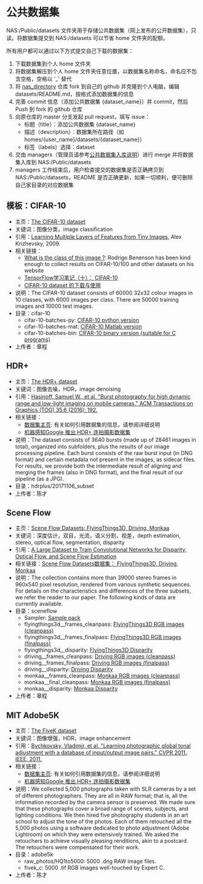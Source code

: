# 公共数据集

NAS:/Public/datasets 文件夹用于存储公共数据集（网上发布的公开数据集），只读。将数据集提交到 NAS:/datasets 可以节省 home 文件夹的配额。

所有用户都可以通过以下方式提交自己下载的数据集：
1. 下载数据集到个人 home 文件夹
1. 将数据集解压到个人 home 文件夹任意位置，以数据集名称命名，命名应不包含空格，空格以 '_' 替代
1. 将 [nas_directory](https://github.com/pidan1231239/nas_directory) 仓库 fork 到自己的 github 并克隆到个人电脑，编辑 datasets/README.md，按格式添加数据集的信息
1. 完善 commit 信息（添加公共数据集 {dataset_name}）并 commit，然后 Push 到 fork 的 github 仓库
1. 向原仓库的 master 分支发起 pull request，填写 issue：
    - 标题（title）：添加公共数据集 {dataset_name}
    - 描述（description）：数据集所在路径（如 homes/{user_name}/datasets/{dataset_name}）
    - 标签（labels）选择：dataset
1. 交由 managers（管理员请参考[公共数据集入库说明](README_managers.md)）进行 merge 并将数据集入库到 NAS:/Public/datasets
1. managers 工作结束后，用户检查提交的数据集是否正确拷贝到 NAS:/Public/datasets，README 是否正确更新，如果一切顺利，便可删除自己家目录的对应数据集

## 模板：CIFAR-10
- 主页：[The CIFAR-10 dataset](https://www.cs.toronto.edu/~kriz/cifar.html)
- 关键词：图像分类，image classification
- 引用：[Learning Multiple Layers of Features from Tiny Images](https://www.cs.toronto.edu/~kriz/learning-features-2009-TR.pdf), Alex Krizhevsky, 2009.
- 相关链接：
    - [What is the class of this image ?](http://rodrigob.github.io/are_we_there_yet/build/classification_datasets_results.html): Rodrigo Benenson has been kind enough to collect results on CIFAR-10/100 and other datasets on his website
    - [TensorFlow学习笔记（十）： CIFAR-10](https://blog.csdn.net/zeuseign/article/details/72773342)
    - [CIFAR-10 dataset 的下载与使用](https://www.cnblogs.com/irran/p/cifar-10.html)
- 说明：The CIFAR-10 dataset consists of 60000 32x32 colour images in 10 classes, with 6000 images per class. There are 50000 training images and 10000 test images.
- 目录：cifar-10
    - cifar-10-batches-py: [CIFAR-10 python version](https://www.cs.toronto.edu/~kriz/cifar-10-python.tar.gz)
    - cifar-10-batches-mat: [CIFAR-10 Matlab version](https://www.cs.toronto.edu/~kriz/cifar.html)
    - cifar-10-batches-bin: [CIFAR-10 binary version (suitable for C programs)](https://www.cs.toronto.edu/~kriz/cifar.html)
- 上传者：章程

## HDR+
- 主页：[The HDR+ dataset](https://hdrplusdata.org/)
- 关键词：图像去噪，HDR，image denoising
- 引用：[Hasinoff, Samuel W., et al. "Burst photography for high dynamic range and low-light imaging on mobile cameras." ACM Transactions on Graphics (TOG) 35.6 (2016): 192.](http://delivery.acm.org/10.1145/2990000/2980254/a192-hasinoff.pdf?ip=117.148.168.151&id=2980254&acc=OA&key=4D4702B0C3E38B35%2E4D4702B0C3E38B35%2E4D4702B0C3E38B35%2E5945DC2EABF3343C&__acm__=1575892201_3f53a4f48b4636fd92d7dbc18fdbd7cf)
- 相关链接：
    - [数据集主页](https://hdrplusdata.org/dataset.html): 有关如何引用数据集的信息，请参阅详细说明
    - [机器感知Google 推出 HDR+ 连拍摄影数据集](https://zhuanlan.zhihu.com/p/34391353)
- 说明：The dataset consists of 3640 bursts (made up of 28461 images in total), organized into subfolders, plus the results of our image processing pipeline. Each burst consists of the raw burst input (in DNG format) and certain metadata not present in the images, as sidecar files. For results, we provide both the intermediate result of aligning and merging the frames (also in DNG format), and the final result of our pipeline (as a JPG).
- 目录：hdrplus/20171106_subset
- 上传者：陈才

## Scene Flow
- 主页：[Scene Flow Datasets: FlyingThings3D, Driving, Monkaa](https://lmb.informatik.uni-freiburg.de/resources/datasets/SceneFlowDatasets.en.html)
- 关键词：深度估计，双目，光流，语义分割，视差，depth estimation, stereo, optical flow, segmentation, disparity
- 引用：[A Large Dataset to Train Convolutional Networks for Disparity, Optical Flow, and Scene Flow Estimation](https://lmb.informatik.uni-freiburg.de/Publications/2016/MIFDB16/)
- 相关链接：[Scene Flow Datasets数据集： FlyingThings3D, Driving, Monkaa](https://www.twblogs.net/a/5d0a47a3bd9eee1e5c815446/zh-cn)
- 说明：The collection contains more than 39000 stereo frames in 960x540 pixel resolution, rendered from various synthetic sequences. For details on the characteristics and differences of the three subsets, we refer the reader to our paper. The following kinds of data are currently available.
- 目录：sceneflow
    - Sampler: [Sample pack](https://lmb.informatik.uni-freiburg.de/resources/datasets/SceneFlow/assets/Sampler.tar.gz)
    - flyingthings3d__frames_cleanpass: [FlyingThings3D RGB images (cleanpass)](https://lmb.informatik.uni-freiburg.de/data/SceneFlowDatasets_CVPR16/Release_april16/data/FlyingThings3D/raw_data/flyingthings3d__frames_cleanpass.tar.torrent)
    - flyingthings3d__frames_finalpass: [FlyingThings3D RGB images (finalpass)](https://lmb.informatik.uni-freiburg.de/data/SceneFlowDatasets_CVPR16/Release_april16/data/FlyingThings3D/raw_data/flyingthings3d__frames_finalpass.tar.torrent)
    - flyingthings3d__disparity: [FlyingThings3D Disparity](https://lmb.informatik.uni-freiburg.de/data/SceneFlowDatasets_CVPR16/Release_april16/data/FlyingThings3D/derived_data/flyingthings3d__disparity.tar.bz2.torrent)
    - driving__frames_cleanpass: [Driving RGB images (cleanpass)](https://lmb.informatik.uni-freiburg.de/data/SceneFlowDatasets_CVPR16/Release_april16/data/Driving/raw_data/driving__frames_cleanpass.tar.torrent)
    - driving__frames_finalpass: [Driving RGB images (finalpass)](https://lmb.informatik.uni-freiburg.de/data/SceneFlowDatasets_CVPR16/Release_april16/data/Driving/raw_data/driving__frames_finalpass.tar.torrent)
    - driving__disparity: [Driving Disparity](https://lmb.informatik.uni-freiburg.de/data/SceneFlowDatasets_CVPR16/Release_april16/data/Driving/derived_data/driving__disparity.tar.bz2.torrent)
    - monkaa__frames_cleanpass: [Monkaa RGB images (cleanpass)](https://lmb.informatik.uni-freiburg.de/data/SceneFlowDatasets_CVPR16/Release_april16/data/Monkaa/raw_data/monkaa__frames_cleanpass.tar)
    - monkaa__final_cleanpass: [Monkaa RGB images (finalpass)](https://lmb.informatik.uni-freiburg.de/data/SceneFlowDatasets_CVPR16/Release_april16/data/Monkaa/raw_data/monkaa__frames_finalpass.tar)
    - monkaa__disparity: [Monkaa Disparity](https://lmb.informatik.uni-freiburg.de/data/SceneFlowDatasets_CVPR16/Release_april16/data/Monkaa/derived_data/monkaa__disparity.tar.bz2)
- 上传者：章程

## MIT Adobe5K
- 主页：[The FiveK dataset](https://data.csail.mit.edu/graphics/fivek/)
- 关键词：图像增强，HDR，image enhancement
- 引用：[Bychkovsky, Vladimir, et al. "Learning photographic global tonal adjustment with a database of input/output image pairs." CVPR 2011. IEEE, 2011.](https://ieeexplore.ieee.org/abstract/document/5995413/)
- 相关链接：
    - [数据集主页](https://data.csail.mit.edu/graphics/fivek/): 有关如何引用数据集的信息，请参阅详细说明
    - [机器感知Google 推出 HDR+ 连拍摄影数据集](https://zhuanlan.zhihu.com/p/34391353)
- 说明：We collected 5,000 photographs taken with SLR cameras by a set of different photographers. They are all in RAW format; that is, all the information recorded by the camera sensor is preserved. We made sure that these photographs cover a broad range of scenes, subjects, and lighting conditions. We then hired five photography students in an art school to adjust the tone of the photos. Each of them retouched all the 5,000 photos using a software dedicated to photo adjustment (Adobe Lightroom) on which they were extensively trained. We asked the retouchers to achieve visually pleasing renditions, akin to a postcard. The retouchers were compensated for their work.
- 目录：adobe5k
    - raw_photos/HQ1to5000: 5000 .dng RAW image files.
    - fivek_c: 5000 .tif RGB images well-touched by Expert C.  
- 上传者：陈才
